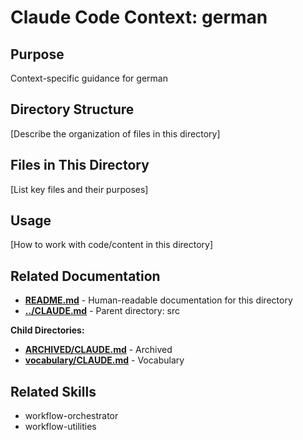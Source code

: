 # Claude Code Context: german

## Purpose

Context-specific guidance for german

## Directory Structure

[Describe the organization of files in this directory]

## Files in This Directory

[List key files and their purposes]

## Usage

[How to work with code/content in this directory]


## Related Documentation

- **[README.md](README.md)** - Human-readable documentation for this directory
- **[../CLAUDE.md](../CLAUDE.md)** - Parent directory: src

**Child Directories:**
- **[ARCHIVED/CLAUDE.md](ARCHIVED/CLAUDE.md)** - Archived
- **[vocabulary/CLAUDE.md](vocabulary/CLAUDE.md)** - Vocabulary

## Related Skills

- workflow-orchestrator
- workflow-utilities